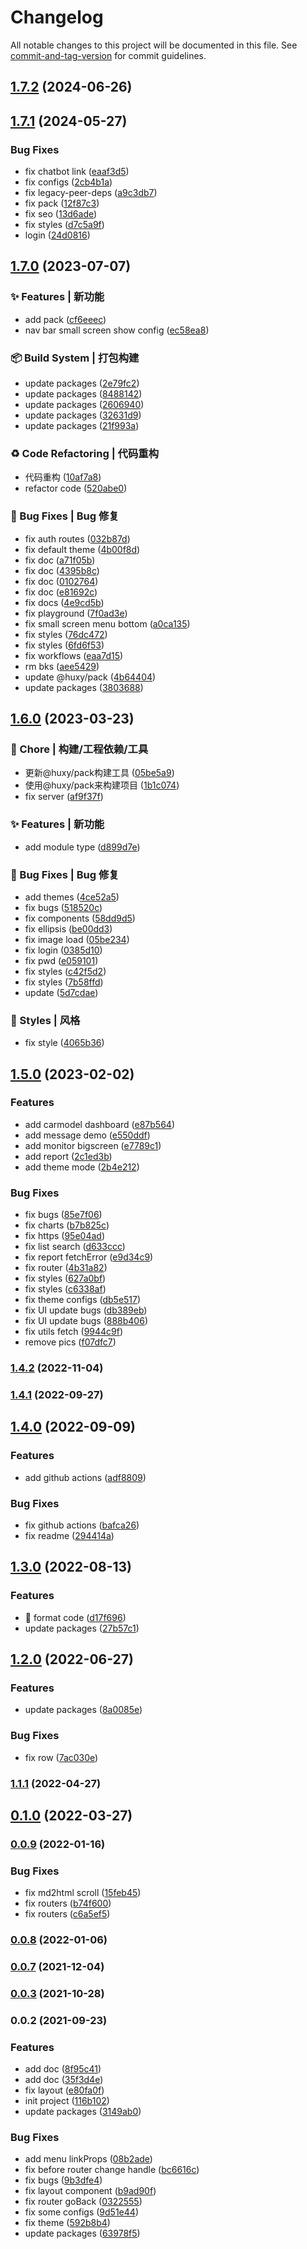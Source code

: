 # Changelog

All notable changes to this project will be documented in this file. See [commit-and-tag-version](https://github.com/absolute-version/commit-and-tag-version) for commit guidelines.

## [1.7.2](https://github.com/ahyiru/web-design/compare/v1.7.1...v1.7.2) (2024-06-26)

## [1.7.1](https://github.com/ahyiru/web-design/compare/v1.7.0...v1.7.1) (2024-05-27)


### Bug Fixes

* fix chatbot link ([eaaf3d5](https://github.com/ahyiru/web-design/commit/eaaf3d5df83a74ae5100d3f502ef11cf6565ccf6))
* fix configs ([2cb4b1a](https://github.com/ahyiru/web-design/commit/2cb4b1a313086866d72e2ac0e7e584a480b32c2c))
* fix legacy-peer-deps ([a9c3db7](https://github.com/ahyiru/web-design/commit/a9c3db7173211a8fab82a4f17f5b96ecc60d01f1))
* fix pack ([12f87c3](https://github.com/ahyiru/web-design/commit/12f87c389fd6ad1cc0abb9aea6ee752a87f08d2f))
* fix seo ([13d6ade](https://github.com/ahyiru/web-design/commit/13d6adead8ce2fd86b4357bcf6ad8f2b7261ae41))
* fix styles ([d7c5a9f](https://github.com/ahyiru/web-design/commit/d7c5a9f20307b802c754ee702db96adbb03b2232))
* login ([24d0816](https://github.com/ahyiru/web-design/commit/24d0816b5bb9fdf3df9b3d6a393c7dae19cd51d6))

## [1.7.0](https://github.com/ahyiru/web-design/compare/v1.6.0...v1.7.0) (2023-07-07)


### ✨ Features | 新功能

* add pack ([cf6eeec](https://github.com/ahyiru/web-design/commit/cf6eeecfceb777754ab4917c9186b47c7e7d25c0))
* nav bar small screen show config ([ec58ea8](https://github.com/ahyiru/web-design/commit/ec58ea8c3f6edaf0066ca8d9a1cee4ac010a395d))


### 📦‍ Build System | 打包构建

* update packages ([2e79fc2](https://github.com/ahyiru/web-design/commit/2e79fc212366749da63f8f16b6d354be3d5ab697))
* update packages ([8488142](https://github.com/ahyiru/web-design/commit/84881425393d8ed9dae119ab89951583ec6efd30))
* update packages ([2606940](https://github.com/ahyiru/web-design/commit/2606940795431aa74ba4d8490ecf4fa0e946caf8))
* update packages ([32631d9](https://github.com/ahyiru/web-design/commit/32631d92ec6eec9c5e7991299664e6b25bd40561))
* update packages ([21f993a](https://github.com/ahyiru/web-design/commit/21f993a18a06aceec490031f00d2f561890526c6))


### ♻️ Code Refactoring | 代码重构

* 代码重构 ([10af7a8](https://github.com/ahyiru/web-design/commit/10af7a891b7c932ec3f61dc1954c40b4fef911ce))
* refactor code ([520abe0](https://github.com/ahyiru/web-design/commit/520abe09569c7c569fe74cbb1295313789d32bf6))


### 🐛 Bug Fixes | Bug 修复

* fix auth routes ([032b87d](https://github.com/ahyiru/web-design/commit/032b87d248fa615c4b5b96f3e9d747b1a80381ce))
* fix default theme ([4b00f8d](https://github.com/ahyiru/web-design/commit/4b00f8d126c5fe313adfd993786b3e17c39d0097))
* fix doc ([a71f05b](https://github.com/ahyiru/web-design/commit/a71f05bec7c0e995857aa74b95002db2a703c323))
* fix doc ([4395b8c](https://github.com/ahyiru/web-design/commit/4395b8c52a22e3d8eb47b72781e2be55ac284fa2))
* fix doc ([0102764](https://github.com/ahyiru/web-design/commit/01027642098347b6f2c6156808c6e3734bc4a593))
* fix doc ([e81692c](https://github.com/ahyiru/web-design/commit/e81692cdb546a0f419e93ea1de490c24456f928b))
* fix docs ([4e9cd5b](https://github.com/ahyiru/web-design/commit/4e9cd5b0943f5c9c8a99271bb48275b49443df98))
* fix playground ([7f0ad3e](https://github.com/ahyiru/web-design/commit/7f0ad3e04b566f5467678552fc5f3cb172a1ebfb))
* fix small screen menu bottom ([a0ca135](https://github.com/ahyiru/web-design/commit/a0ca1357860c9e295c7ad083d021091542041922))
* fix styles ([76dc472](https://github.com/ahyiru/web-design/commit/76dc472c4d01f5ecdfd44a0036c38eefb7199692))
* fix styles ([6fd6f53](https://github.com/ahyiru/web-design/commit/6fd6f532e17c9cbe31af54076b55fcb62941ea18))
* fix workflows ([eaa7d15](https://github.com/ahyiru/web-design/commit/eaa7d15e654efa5b50ac8101becd3e3bd1151a17))
* rm bks ([aee5429](https://github.com/ahyiru/web-design/commit/aee54298e202e0addd1680a068fbc003fb176269))
* update @huxy/pack ([4b64404](https://github.com/ahyiru/web-design/commit/4b644044de0f1e1f71aa55c8d99f239cab1d3939))
* update packages ([3803688](https://github.com/ahyiru/web-design/commit/38036887ecc37c1306cf243bbcca6c9bd3fbcf9d))

## [1.6.0](https://github.com/ahyiru/web-design/compare/v1.5.0...v1.6.0) (2023-03-23)


### 🚀 Chore | 构建/工程依赖/工具

* 更新@huxy/pack构建工具 ([05be5a9](https://github.com/ahyiru/web-design/commit/05be5a91e319341f0fab549a16afbbf9aaf39962))
* 使用@huxy/pack来构建项目 ([1b1c074](https://github.com/ahyiru/web-design/commit/1b1c0742377e6c323505231443097e8afff35a90))
* fix server ([af9f37f](https://github.com/ahyiru/web-design/commit/af9f37f008dcb501aeb4c0a53b063a76b64223a2))


### ✨ Features | 新功能

* add module type ([d899d7e](https://github.com/ahyiru/web-design/commit/d899d7eb21d71be4417a5338f775ff7be9356472))


### 🐛 Bug Fixes | Bug 修复

* add themes ([4ce52a5](https://github.com/ahyiru/web-design/commit/4ce52a56686ad31f927a0b9c4cb0c9d0883e6b8d))
* fix bugs ([518520c](https://github.com/ahyiru/web-design/commit/518520c75511d5ab6486d7e64af523a095bd0d49))
* fix components ([58dd9d5](https://github.com/ahyiru/web-design/commit/58dd9d5741d72a660739b063e4757dbffbfe51bd))
* fix ellipsis ([be00dd3](https://github.com/ahyiru/web-design/commit/be00dd3a44c98c5bfa271bb5e5542dd2834e549a))
* fix image load ([05be234](https://github.com/ahyiru/web-design/commit/05be2345dc3bd18aa86aabd083af2fe175dd2d85))
* fix login ([0385d10](https://github.com/ahyiru/web-design/commit/0385d10071f5b70da00e3d62c08b7a8f01152c29))
* fix pwd ([e059101](https://github.com/ahyiru/web-design/commit/e05910146250b0f930232c6ea87927508af1a805))
* fix styles ([c42f5d2](https://github.com/ahyiru/web-design/commit/c42f5d20c764871dbeb992bc3e3f47560e492cc6))
* fix styles ([7b58ffd](https://github.com/ahyiru/web-design/commit/7b58ffde18a50b64c0935d82a53f99a071c3a2a4))
* update ([5d7cdae](https://github.com/ahyiru/web-design/commit/5d7cdaea0ce229a9cc12126907bf82b64c722ada))


### 💄 Styles | 风格

* fix style ([4065b36](https://github.com/ahyiru/web-design/commit/4065b3633a9051aaf6fa380d53d307c7a7f55407))

## [1.5.0](https://github.com/ahyiru/web-design/compare/v1.4.2...v1.5.0) (2023-02-02)


### Features

* add carmodel dashboard ([e87b564](https://github.com/ahyiru/web-design/commit/e87b56469c487122bbc9eb5b236a4d7929f87b94))
* add message demo ([e550ddf](https://github.com/ahyiru/web-design/commit/e550ddfd49eb4384694b5bef340e1d47aee1b366))
* add monitor bigscreen ([e7789c1](https://github.com/ahyiru/web-design/commit/e7789c155775dae75039ff7409bb304c9bfe75dc))
* add report ([2c1ed3b](https://github.com/ahyiru/web-design/commit/2c1ed3ba125ceda3411f77d39eb37a4aa925ba88))
* add theme mode ([2b4e212](https://github.com/ahyiru/web-design/commit/2b4e21279e6087c6781c1ab398793d0a0e19650a))


### Bug Fixes

* fix bugs ([85e7f06](https://github.com/ahyiru/web-design/commit/85e7f066e09a59e7f690e451fe4a034ec1d604c7))
* fix charts ([b7b825c](https://github.com/ahyiru/web-design/commit/b7b825c67e39ca3c17e46651a4966d398ef779a8))
* fix https ([95e04ad](https://github.com/ahyiru/web-design/commit/95e04ada4407694a10881f43498326e19fa999b5))
* fix list search ([d633ccc](https://github.com/ahyiru/web-design/commit/d633ccc7683d0b58c6d14b37f882fcefaf1ceb7f))
* fix report fetchError ([e9d34c9](https://github.com/ahyiru/web-design/commit/e9d34c9d7f684cd6a99f9dfa935f4fbea040bcd1))
* fix router ([4b31a82](https://github.com/ahyiru/web-design/commit/4b31a82a5db10dba3e20fd7cc55fb6cb461ca795))
* fix styles ([627a0bf](https://github.com/ahyiru/web-design/commit/627a0bfc74c97a480e9940142cd9c1a6077cfa60))
* fix styles ([c6338af](https://github.com/ahyiru/web-design/commit/c6338af1d2bb269d884ed86fc6a8e3e46e5314c7))
* fix theme configs ([db5e517](https://github.com/ahyiru/web-design/commit/db5e517c1086d745773b81b831c7d8d4c9bae572))
* fix UI update bugs ([db389eb](https://github.com/ahyiru/web-design/commit/db389ebb4e596f45ab3139479b8884ef83cb5b87))
* fix UI update bugs ([888b406](https://github.com/ahyiru/web-design/commit/888b4066889987509e620cc57e2c5e385085b2ac))
* fix utils fetch ([9944c9f](https://github.com/ahyiru/web-design/commit/9944c9f68da2741063112422e94924e90691df98))
* remove pics ([f07dfc7](https://github.com/ahyiru/web-design/commit/f07dfc7dd95356755f61fbd9a866004e1294a4fa))

### [1.4.2](https://github.com/ahyiru/web-design/compare/v1.4.1...v1.4.2) (2022-11-04)

### [1.4.1](https://github.com/ahyiru/web-design/compare/v1.4.0...v1.4.1) (2022-09-27)

## [1.4.0](https://github.com/ahyiru/web-design/compare/v1.3.0...v1.4.0) (2022-09-09)


### Features

* add github actions ([adf8809](https://github.com/ahyiru/web-design/commit/adf880948f01016e580ebca059824df5194cc99a))


### Bug Fixes

* fix github actions ([bafca26](https://github.com/ahyiru/web-design/commit/bafca2633814d11846a8d1d643b3f395d809c686))
* fix readme ([294414a](https://github.com/ahyiru/web-design/commit/294414ae01a16ef08b6fda959f9e68f1aa670807))

## [1.3.0](https://github.com/ahyiru/web-design/compare/v1.2.0...v1.3.0) (2022-08-13)


### Features

* :art: format code ([d17f696](https://github.com/ahyiru/web-design/commit/d17f69610f42fa70323c0038777082a1747ddd26))
* update packages ([27b57c1](https://github.com/ahyiru/web-design/commit/27b57c13faaec818c70b19203cb20c24b85704a0))

## [1.2.0](https://github.com/ahyiru/web-design/compare/v1.1.1...v1.2.0) (2022-06-27)


### Features

* update packages ([8a0085e](https://github.com/ahyiru/web-design/commit/8a0085ea479bd401ba69f4dd3b0018d121b4dada))


### Bug Fixes

* fix row ([7ac030e](https://github.com/ahyiru/web-design/commit/7ac030e04452288daacc73a07125ba20bbbf22ea))

### [1.1.1](https://github.com/ahyiru/web-design/compare/v0.1.0...v1.1.1) (2022-04-27)

## [0.1.0](https://github.com/ahyiru/web-design/compare/v0.0.9...v0.1.0) (2022-03-27)

### [0.0.9](https://github.com/ahyiru/web-design/compare/v0.0.8...v0.0.9) (2022-01-16)


### Bug Fixes

* fix md2html scroll ([15feb45](https://github.com/ahyiru/web-design/commit/15feb4502eb4715746c5c6db7803b73586a81afc))
* fix routers ([b74f600](https://github.com/ahyiru/web-design/commit/b74f60065a0e1b0d69a013924c64dc73b24bba03))
* fix routers ([c6a5ef5](https://github.com/ahyiru/web-design/commit/c6a5ef5b04979e06023f23e17cfc9af5be119127))

### [0.0.8](https://github.com/ahyiru/web-design/compare/v0.0.7...v0.0.8) (2022-01-06)

### [0.0.7](https://github.com/ahyiru/web-design/compare/v0.0.3...v0.0.7) (2021-12-04)

### [0.0.3](https://github.com/ahyiru/web-design/compare/v0.0.2...v0.0.3) (2021-10-28)

### 0.0.2 (2021-09-23)


### Features

* add doc ([8f95c41](https://github.com/ahyiru/web-design/commit/8f95c411a846256530ec0883af17300ba548a3e7))
* add doc ([35f3d4e](https://github.com/ahyiru/web-design/commit/35f3d4e43759e380dd4872cf367354dc077d6dd2))
* fix layout ([e80fa0f](https://github.com/ahyiru/web-design/commit/e80fa0f91dce4bde7acae564090612569f7cfa92))
* init project ([116b102](https://github.com/ahyiru/web-design/commit/116b102c279250383d1c1e36831f8e997d8d2351))
* update packages ([3149ab0](https://github.com/ahyiru/web-design/commit/3149ab0bf14ce9d041c317be0548eef5fb2d01e8))


### Bug Fixes

* add menu linkProps ([08b2ade](https://github.com/ahyiru/web-design/commit/08b2ade892000f6727181fe9302020965ee1711a))
* fix before router change handle ([bc6616c](https://github.com/ahyiru/web-design/commit/bc6616cb23a55a66d5be3d7f575537749de91502))
* fix bugs ([9b3dfe4](https://github.com/ahyiru/web-design/commit/9b3dfe44634ca2e706dd0061a0879fc40cdbc290))
* fix layout component ([b9ad90f](https://github.com/ahyiru/web-design/commit/b9ad90f7d34663a762c5c0e5f6f148cbc7ccf64e))
* fix router goBack ([0322555](https://github.com/ahyiru/web-design/commit/0322555422a0a544c46d70aec82626137175ab83))
* fix some configs ([9d51e44](https://github.com/ahyiru/web-design/commit/9d51e441061076b991f1ae8d4792f2d4a50797d8))
* fix theme ([592b8b4](https://github.com/ahyiru/web-design/commit/592b8b4fc76678372fe41185a76a1ad39d10128c))
* update packages ([63978f5](https://github.com/ahyiru/web-design/commit/63978f540d839acdbd1c1f413e16bde1cc51e619))
